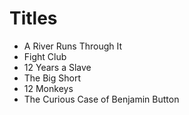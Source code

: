 # Titles 

- A River Runs Through It 
- Fight Club 
- 12 Years a Slave 
- The Big Short 
- 12 Monkeys
- The Curious Case of Benjamin Button
